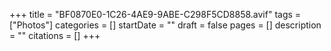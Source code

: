 +++
title = "BF0870E0-1C26-4AE9-9ABE-C298F5CD8858.avif"
tags = ["Photos"]
categories = []
startDate = ""
draft = false
pages = []
description = ""
citations = []
+++
